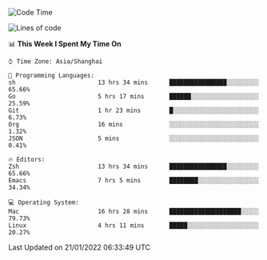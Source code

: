 <!--START_SECTION:waka-->
![Code Time](http://img.shields.io/badge/Code%20Time-580%20hrs%2017%20mins-blue)

![Lines of code](https://img.shields.io/badge/From%20Hello%20World%20I%27ve%20Written-22%20Thousand%20lines%20of%20code-blue)

📊 **This Week I Spent My Time On** 

```text
⌚︎ Time Zone: Asia/Shanghai

💬 Programming Languages: 
sh                       13 hrs 34 mins      ████████████████░░░░░░░░░   65.66% 
Go                       5 hrs 17 mins       ██████░░░░░░░░░░░░░░░░░░░   25.59% 
Git                      1 hr 23 mins        █░░░░░░░░░░░░░░░░░░░░░░░░   6.73% 
Org                      16 mins             ░░░░░░░░░░░░░░░░░░░░░░░░░   1.32% 
JSON                     5 mins              ░░░░░░░░░░░░░░░░░░░░░░░░░   0.41%

🔥 Editors: 
Zsh                      13 hrs 34 mins      ████████████████░░░░░░░░░   65.66% 
Emacs                    7 hrs 5 mins        ████████░░░░░░░░░░░░░░░░░   34.34%

💻 Operating System: 
Mac                      16 hrs 28 mins      ████████████████████░░░░░   79.73% 
Linux                    4 hrs 11 mins       █████░░░░░░░░░░░░░░░░░░░░   20.27%

```


 Last Updated on 21/01/2022 06:33:49 UTC
<!--END_SECTION:waka-->
